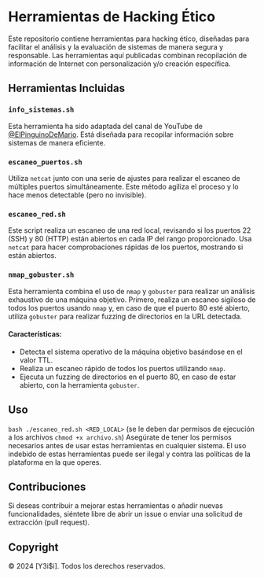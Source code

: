 # Herramientas de Hacking Ético

Este repositorio contiene herramientas para hacking ético, diseñadas para facilitar el análisis y la evaluación de sistemas de manera segura y responsable. Las herramientas aquí publicadas combinan recopilación de información de Internet con personalización y/o creación específica.

## Herramientas Incluidas

### `info_sistemas.sh`

Esta herramienta ha sido adaptada del canal de YouTube de [@ElPinguinoDeMario](https://www.youtube.com/@ElPinguinoDeMario). Está diseñada para recopilar información sobre sistemas de manera eficiente.

### `escaneo_puertos.sh`

Utiliza `netcat` junto con una serie de ajustes para realizar el escaneo de múltiples puertos simultáneamente. Este método agiliza el proceso y lo hace menos detectable (pero no invisible).

### `escaneo_red.sh`

Este script realiza un escaneo de una red local, revisando si los puertos 22 (SSH) y 80 (HTTP) están abiertos en cada IP del rango proporcionado. Usa `netcat` para hacer comprobaciones rápidas de los puertos, mostrando si están abiertos.

### `nmap_gobuster.sh`

Esta herramienta combina el uso de `nmap` y `gobuster` para realizar un análisis exhaustivo de una máquina objetivo. Primero, realiza un escaneo sigiloso de todos los puertos usando `nmap` y, en caso de que el puerto 80 esté abierto, utiliza `gobuster` para realizar fuzzing de directorios en la URL detectada.

#### Características:
- Detecta el sistema operativo de la máquina objetivo basándose en el valor TTL.
- Realiza un escaneo rápido de todos los puertos utilizando `nmap`.
- Ejecuta un fuzzing de directorios en el puerto 80, en caso de estar abierto, con la herramienta `gobuster`.


## Uso
```bash ./escaneo_red.sh <RED_LOCAL>``` (se le deben dar permisos de ejecución a los archivos ```chmod +x archivo.sh```)
Asegúrate de tener los permisos necesarios antes de usar estas herramientas en cualquier sistema. El uso indebido de estas herramientas puede ser ilegal y contra las políticas de la plataforma en la que operes.

## Contribuciones

Si deseas contribuir a mejorar estas herramientas o añadir nuevas funcionalidades, siéntete libre de abrir un issue o enviar una solicitud de extracción (pull request).

## Copyright

© 2024 [Y3i$i]. Todos los derechos reservados.

